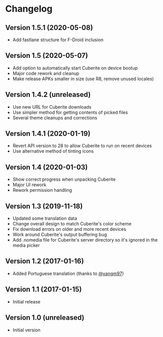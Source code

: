 # Changelog
## Version 1.5.1 (2020-05-08)
- Add fastlane structure for F-Droid inclusion
## Version 1.5 (2020-05-07)
- Add option to automatically start Cuberite on device bootup
- Major code rework and cleanup
- Make release APKs smaller in size (use R8, remove unused locales)

## Version 1.4.2 (unreleased)
- Use new URL for Cuberite downloads
- Use simpler method for getting contents of picked files
- Several theme cleanups and corrections

## Version 1.4.1 (2020-01-19)
- Revert API version to 28 to allow Cuberite to run on recent devices
- Use alternative method of tinting icons

## Version 1.4 (2020-01-03)
- Show correct progress when unpacking Cuberite
- Major UI rework
- Rework permission handling

## Version 1.3 (2019-11-18)
- Updated some translation data
- Change overall design to match Cuberite's color scheme
- Fix download errors on older and more recent devices
- Work around Cuberite's output buffering bug
- Add .nomedia file for Cuberite's server directory so it's ignored in the media picker

## Version 1.2 (2017-01-16)
- Added Portuguese translation (thanks to [@yangm97](https://github.com/yangm97))

## Version 1.1 (2017-01-15)
- Initial release

## Version 1.0 (unreleased)
- Initial version
